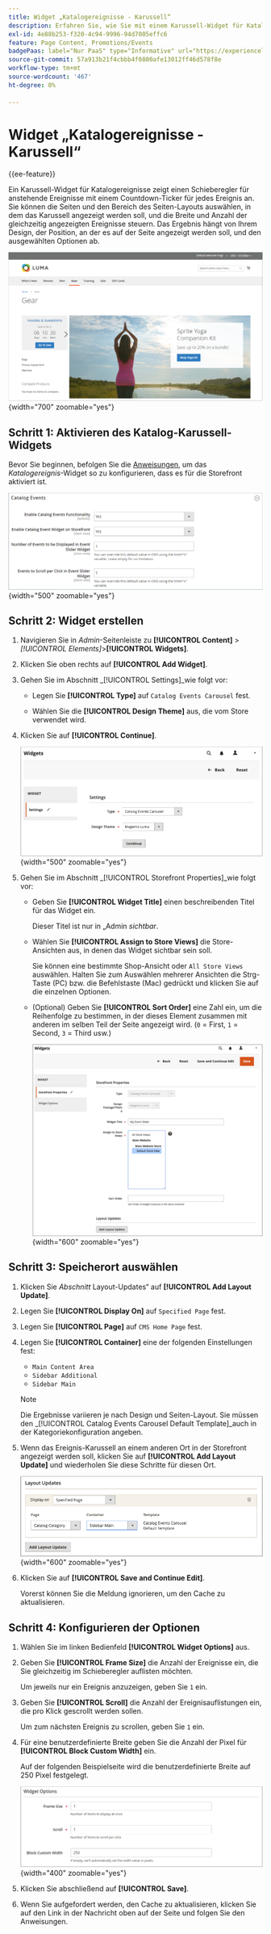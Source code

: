 ```yaml
---
title: Widget „Katalogereignisse - Karussell“
description: Erfahren Sie, wie Sie mit einem Karussell-Widget für Katalogereignisse einen Schieberegler für anstehende Ereignisse auf einer Seite anzeigen können.
exl-id: 4e88b253-f320-4c94-9996-94d7005effc6
feature: Page Content, Promotions/Events
badgePaas: label="Nur PaaS" type="Informative" url="https://experienceleague.adobe.com/en/docs/commerce/user-guides/product-solutions" tooltip="Gilt nur für Adobe Commerce in Cloud-Projekten (von Adobe verwaltete PaaS-Infrastruktur) und lokale Projekte."
source-git-commit: 57a913b21f4cbbb4f0800afe13012ff46d578f8e
workflow-type: tm+mt
source-wordcount: '467'
ht-degree: 0%

---
```


# Widget „Katalogereignisse - Karussell“

{{ee-feature}}

Ein Karussell-Widget für Katalogereignisse zeigt einen Schieberegler für anstehende Ereignisse mit einem Countdown-Ticker für jedes Ereignis an. Sie können die Seiten und den Bereich des Seiten-Layouts auswählen, in dem das Karussell angezeigt werden soll, und die Breite und Anzahl der gleichzeitig angezeigten Ereignisse steuern. Das Ergebnis hängt von Ihrem Design, der Position, an der es auf der Seite angezeigt werden soll, und den ausgewählten Optionen ab.

![Ereignis-Karussell in der linken Seitenleiste](./assets/storefront-event-carousel-sidebar-gear.png){width="700" zoomable="yes"}

## Schritt 1: Aktivieren des Katalog-Karussell-Widgets

Bevor Sie beginnen, befolgen Sie die [Anweisungen](../merchandising-promotions/event-configure.md), um das _Katalogereignis_-Widget so zu konfigurieren, dass es für die Storefront aktiviert ist.

![Konfiguration von Katalogereignissen](./assets/config-catalog-catalog-events-1.png){width="500" zoomable="yes"}

## Schritt 2: Widget erstellen

1. Navigieren Sie in _Admin_-Seitenleiste zu **[!UICONTROL Content]** > _[!UICONTROL Elements]_>**[!UICONTROL Widgets]**.

1. Klicken Sie oben rechts auf **[!UICONTROL Add Widget]**.

1. Gehen Sie im Abschnitt _[!UICONTROL Settings]_wie folgt vor:

   - Legen Sie **[!UICONTROL Type]** auf `Catalog Events Carousel` fest.

   - Wählen Sie die **[!UICONTROL Design Theme]** aus, die vom Store verwendet wird.

1. Klicken Sie auf **[!UICONTROL Continue]**.

   ![Widget-Einstellungen für ein Ereigniskarussell](./assets/widget-event-carousel-settings.png){width="500" zoomable="yes"}

1. Gehen Sie im Abschnitt _[!UICONTROL Storefront Properties]_wie folgt vor:

   - Geben Sie **[!UICONTROL Widget Title]** einen beschreibenden Titel für das Widget ein.

     Dieser Titel ist nur in „Admin _sichtbar_.

   - Wählen Sie **[!UICONTROL Assign to Store Views]** die Store-Ansichten aus, in denen das Widget sichtbar sein soll.

     Sie können eine bestimmte Shop-Ansicht oder `All Store Views` auswählen. Halten Sie zum Auswählen mehrerer Ansichten die Strg-Taste (PC) bzw. die Befehlstaste (Mac) gedrückt und klicken Sie auf die einzelnen Optionen.

   - (Optional) Geben Sie **[!UICONTROL Sort Order]** eine Zahl ein, um die Reihenfolge zu bestimmen, in der dieses Element zusammen mit anderen im selben Teil der Seite angezeigt wird. (`0` = First, `1` = Second, `3` = Third usw.)

     ![Widget-Storefront-Eigenschaften](./assets/widget-event-carousel-storefront-properties.png){width="600" zoomable="yes"}

## Schritt 3: Speicherort auswählen

1. Klicken Sie _Abschnitt_ Layout-Updates“ auf **[!UICONTROL Add Layout Update]**.

1. Legen Sie **[!UICONTROL Display On]** auf `Specified Page` fest.

1. Legen Sie **[!UICONTROL Page]** auf `CMS Home Page` fest.

1. Legen Sie **[!UICONTROL Container]** eine der folgenden Einstellungen fest:

   - `Main Content Area`
   - `Sidebar Additional`
   - `Sidebar Main`

   >[!NOTE]
   >
   >Die Ergebnisse variieren je nach Design und Seiten-Layout. Sie müssen den _[!UICONTROL Catalog Events Carousel Default Template]_auch in der Kategoriekonfiguration angeben.

1. Wenn das Ereignis-Karussell an einem anderen Ort in der Storefront angezeigt werden soll, klicken Sie auf **[!UICONTROL Add Layout Update]** und wiederholen Sie diese Schritte für diesen Ort.

   ![Layout-Aktualisierungen](./assets/widget-event-carousel-layout-updates-catalog-category-sidebar.png){width="600" zoomable="yes"}

1. Klicken Sie auf **[!UICONTROL Save and Continue Edit]**.

   Vorerst können Sie die Meldung ignorieren, um den Cache zu aktualisieren.

## Schritt 4: Konfigurieren der Optionen

1. Wählen Sie im linken Bedienfeld **[!UICONTROL Widget Options]** aus.

1. Geben Sie **[!UICONTROL Frame Size]** die Anzahl der Ereignisse ein, die Sie gleichzeitig im Schieberegler auflisten möchten.

   Um jeweils nur ein Ereignis anzuzeigen, geben Sie `1` ein.

1. Geben Sie **[!UICONTROL Scroll]** die Anzahl der Ereignisauflistungen ein, die pro Klick gescrollt werden sollen.

   Um zum nächsten Ereignis zu scrollen, geben Sie `1` ein.

1. Für eine benutzerdefinierte Breite geben Sie die Anzahl der Pixel für **[!UICONTROL Block Custom Width]** ein.

   Auf der folgenden Beispielseite wird die benutzerdefinierte Breite auf 250 Pixel festgelegt.

   ![Widget-Optionen für benutzerdefinierte Breite](./assets/widget-options-custom-width.png){width="400" zoomable="yes"}

1. Klicken Sie abschließend auf **[!UICONTROL Save]**.

1. Wenn Sie aufgefordert werden, den Cache zu aktualisieren, klicken Sie auf den Link in der Nachricht oben auf der Seite und folgen Sie den Anweisungen.
